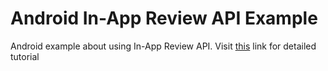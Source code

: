 Android In-App Review API Example
===================
Android example about using In-App Review API. Visit [this](https://www.androidhive.info/2020/09/android-rate-app-using-google-in-app-review-api/) link for detailed tutorial
